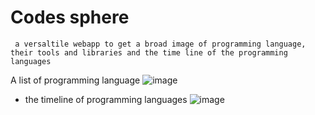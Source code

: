 # Codes sphere 
 ` a versaltile webapp to get a broad image of programming language, their tools and libraries and the time line of the programming languages`

A list of programming language
![image](https://github.com/user-attachments/assets/58e0912f-c811-4b95-b230-c24835b8c39f)

- the timeline of programming languages 
![image](https://github.com/user-attachments/assets/30926dd5-0b13-4bc0-8e8c-c6a2fb2b1c3b)
